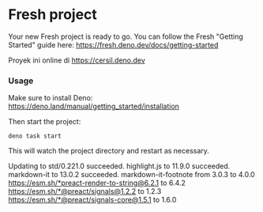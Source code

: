 # Fresh project

Your new Fresh project is ready to go. You can follow the Fresh "Getting
Started" guide here: https://fresh.deno.dev/docs/getting-started

Proyek ini online di https://cersil.deno.dev

### Usage

Make sure to install Deno: https://deno.land/manual/getting_started/installation

Then start the project:

```
deno task start
```

This will watch the project directory and restart as necessary.

Updating to std/0.221.0 succeeded.
highlight.js to 11.9.0 succeeded.
markdown-it to 13.0.2 succeeded.
markdown-it-footnote from 3.0.3 to 4.0.0
https://esm.sh/*preact-render-to-string@6.2.1 to 6.4.2
https://esm.sh/*@preact/signals@1.2.2 to 1.2.3
https://esm.sh/*@preact/signals-core@1.5.1 to 1.6.0


